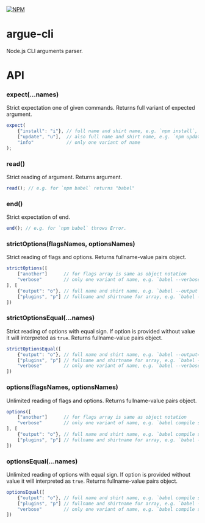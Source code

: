 [![NPM](https://nodei.co/npm/argue-cli.png?downloads=true&downloadRank=true&stars=true)](https://nodei.co/npm/argue-cli/)

# argue-cli
Node.js CLI arguments parser.

# API

### expect(...names)
Strict expectation one of given commands.
Returns full variant of expected argument.
```js
expect(
	{"install": "i"}, // full name and shirt name, e.g. `npm install`, `npm i` 
	["update", "u"],  // also full name and shirt name, e.g. `npm update`, `npm u`   
	"info"            // only one variant of name
);
```

### read()
Strict reading of argument.
Returns argument.
```js
read(); // e.g. for `npm babel` returns "babel"
```

### end()
Strict expectation of end.
```js
end(); // e.g. for `npm babel` throws Error.
```

### strictOptions(flagsNames, optionsNames)
Strict reading of flags and options.
Returns fullname-value pairs object.
```js
strictOptions([
    ["another"]      // for flags array is same as object notation
    "verbose"        // only one variant of name, e.g. `babel --verbose`
], [
    {"output": "o"}, // full name and shirt name, e.g. `babel --output ./main.js`, `babel -o ./main.js` 
    ["plugins", "p"] // fullname and shirtname for array, e.g. `babel --plugins commonjs,decorators`, `babel -p commonjs,decorators` 
])
```

### strictOptionsEqual(...names)
Strict reading of options with equal sign. 
If option is provided without value it will interpreted as `true`.
Returns fullname-value pairs object.
```js
strictOptionsEqual([
    {"output": "o"}, // full name and shirt name, e.g. `babel --output=./main.js`, `babel -o=./main.js` 
    ["plugins", "p"] // fullname and shirtname for array, e.g. `babel --plugins=commonjs,decorators`, `babel -p=commonjs,decorators` 
    "verbose"        // only one variant of name, e.g. `babel --verbose`
])
```

### options(flagsNames, optionsNames)
Unlimited reading of flags and options.
Returns fullname-value pairs object.
```js
options([
    ["another"]      // for flags array is same as object notation
    "verbose"        // only one variant of name, e.g. `babel compile script.js --verbose`
], [
    {"output": "o"}, // full name and shirt name, e.g. `babel compile script.js --output ./main.js`, `babel compile script.js -o ./main.js` 
    ["plugins", "p"] // fullname and shirtname for array, e.g. `babel --plugins commonjs,decorators compile script.js`, `babel -p commonjs,decorators compile script.js` 
])
```

### optionsEqual(...names)
Unlimited reading of options with equal sign. 
If option is provided without value it will interpreted as `true`.
Returns fullname-value pairs object.
```js
optionsEqual([
    {"output": "o"}, // full name and shirt name, e.g. `babel compile script.js --output=./main.js`, `babel compile script.js -o=./main.js` 
    ["plugins", "p"] // fullname and shirtname for array, e.g. `babel --plugins=commonjs,decorators compile script.js`, `babel -p=commonjs,decorators compile script.js` 
    "verbose"        // only one variant of name, e.g. `babel compile script.js --verbose`
])
```
